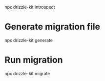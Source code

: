 npx drizzle-kit introspect

# Generate migration file
npx drizzle-kit generate

# Run migration
npx drizzle-kit migrate 